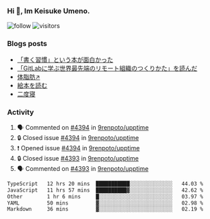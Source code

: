 ### Hi 👋, Im Keisuke Umeno.

<!--
**9renpoto/9renpoto** is a ✨ _special_ ✨ repository because its `README.md` (this file) appears on your GitHub profile.

Here are some ideas to get you started:

- 🔭 I’m currently working on ...
- 🌱 I’m currently learning ...
- 👯 I’m looking to collaborate on ...
- 🤔 I’m looking for help with ...
- 💬 Ask me about ...
- 📫 How to reach me: ...
- 😄 Pronouns: ...
- ⚡ Fun fact: ...
-->

![follow](https://img.shields.io/github/followers/9renpoto?label=Follow&style=social)
![visitors](https://komarev.com/ghpvc/?username=9renpoto&label=Profile%20views&color=0e75b6&style=flat)

### Blogs posts

<!-- BLOG-POST-LIST:START -->
- [「書く習慣」という本が面白かった](https://9renpoto.win/entry/2024/11/11/leave_a_feeling_sad)
- [「GitLabに学ぶ世界最先端のリモート組織のつくりかた」を読んだ](https://9renpoto.win/entry/2024/09/10/remote_organization)
- [体脂肪↗](https://9renpoto.win/entry/2024/08/12/gaining_fat)
- [絵本を読む](https://9renpoto.win/entry/2024/07/26/picture_book)
- [二度寝](https://9renpoto.win/entry/2024/07/18/going_back_to_sleep)
<!-- BLOG-POST-LIST:END -->

### Activity

<!--START_SECTION:activity-->
1. 🗣 Commented on [#4394](https://github.com/9renpoto/upptime/issues/4394#issuecomment-2488281368) in [9renpoto/upptime](https://github.com/9renpoto/upptime)
2. 🔒 Closed issue [#4394](https://github.com/9renpoto/upptime/issues/4394) in [9renpoto/upptime](https://github.com/9renpoto/upptime)
3. ❗ Opened issue [#4394](https://github.com/9renpoto/upptime/issues/4394) in [9renpoto/upptime](https://github.com/9renpoto/upptime)
4. 🔒 Closed issue [#4393](https://github.com/9renpoto/upptime/issues/4393) in [9renpoto/upptime](https://github.com/9renpoto/upptime)
5. 🗣 Commented on [#4393](https://github.com/9renpoto/upptime/issues/4393#issuecomment-2487908528) in [9renpoto/upptime](https://github.com/9renpoto/upptime)
<!--END_SECTION:activity-->

<!--START_SECTION:waka-->

```txt
TypeScript   12 hrs 20 mins  ███████████░░░░░░░░░░░░░░   44.03 %
JavaScript   11 hrs 57 mins  ██████████▓░░░░░░░░░░░░░░   42.62 %
Other        1 hr 6 mins     █░░░░░░░░░░░░░░░░░░░░░░░░   03.97 %
YAML         50 mins         ▓░░░░░░░░░░░░░░░░░░░░░░░░   02.98 %
Markdown     36 mins         ▓░░░░░░░░░░░░░░░░░░░░░░░░   02.19 %
```

<!--END_SECTION:waka-->
